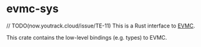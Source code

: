 # evmc-sys

// TODO(now.youtrack.cloud/issue/TE-11)
This is a Rust interface to [EVMC](https://github.com/rgeraldes24/evmc).

This crate contains the low-level bindings (e.g. types) to EVMC.

